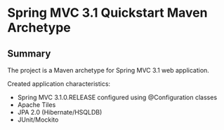 Spring MVC 3.1 Quickstart Maven Archetype
=========================================

Summary
-------

The project is a Maven archetype for Spring MVC 3.1 web application.

Created application characteristics:
	
* Spring MVC 3.1.0.RELEASE configured using @Configuration classes
* Apache Tiles
* JPA 2.0 (Hibernate/HSQLDB)
* JUnit/Mockito